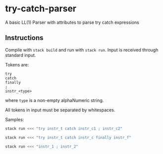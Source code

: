 # try-catch-parser
A basic LL(1) Parser with attributes to parse try catch expressions

## Instructions

Compile with `stack build` and run with `stack run`.
Input is received through standard input.

Tokens are:
```
try
catch
finally
;
instr_<type>
```

where `type` is a non-empty alphaNumeric string.

All tokens in input must be separated by whitespaces.

Samples:
```bash
stack run <<< "try instr_t catch instr_c1 ; instr_c2"
```

```bash
stack run <<< "try instr_t catch instr_c finally instr_f"
```

```bash
stack run <<< "instr_1 ; instr_2"
```
